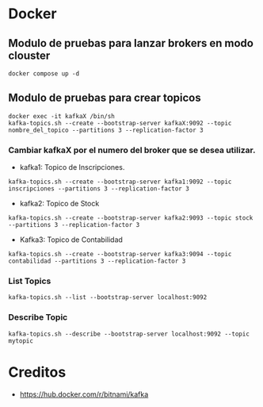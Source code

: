 # Docker

## Modulo de pruebas para lanzar brokers en modo clouster

 ```
 docker compose up -d
 ```
## Modulo de pruebas para crear topicos
```
docker exec -it kafkaX /bin/sh
kafka-topics.sh --create --bootstrap-server kafkaX:9092 --topic nombre_del_topico --partitions 3 --replication-factor 3
```
### Cambiar kafkaX por el numero del broker que se desea utilizar.

- kafka1: Topico de Inscripciones.
```
kafka-topics.sh --create --bootstrap-server kafka1:9092 --topic inscripciones --partitions 3 --replication-factor 3
```
- kafka2: Topico de Stock
```
kafka-topics.sh --create --bootstrap-server kafka2:9093 --topic stock --partitions 3 --replication-factor 3
```
- Kafka3: Topico de Contabilidad
```
kafka-topics.sh --create --bootstrap-server kafka3:9094 --topic contabilidad --partitions 3 --replication-factor 3
```
### List Topics

```
kafka-topics.sh --list --bootstrap-server localhost:9092
```

### Describe Topic

```
kafka-topics.sh --describe --bootstrap-server localhost:9092 --topic mytopic
```
# Creditos 
  - https://hub.docker.com/r/bitnami/kafka


